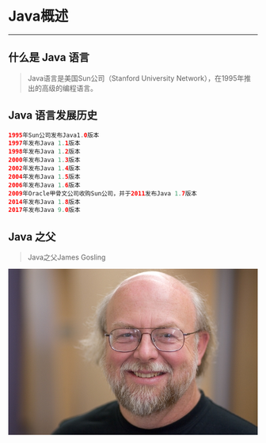 # Java概述

----

## 什么是 Java 语言

> Java语言是美国Sun公司（Stanford University Network），在1995年推出的高级的编程语言。

## Java 语言发展历史

```java
1995年Sun公司发布Java1.0版本
1997年发布Java 1.1版本
1998年发布Java 1.2版本
2000年发布Java 1.3版本
2002年发布Java 1.4版本
2004年发布Java 1.5版本
2006年发布Java 1.6版本
2009年Oracle甲骨文公司收购Sun公司，并于2011发布Java 1.7版本
2014年发布Java 1.8版本
2017年发布Java 9.0版本
```

## Java 之父

> Java之父James Gosling

![image-20220306100410858](Java概述/image-20220306100410858.png)

